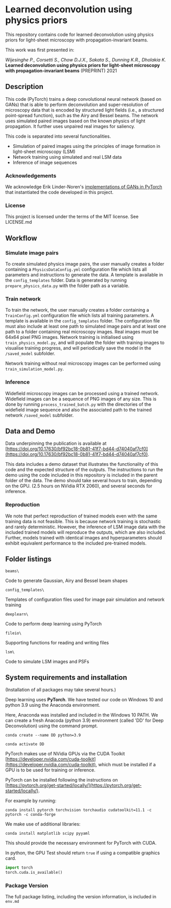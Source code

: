 
# Learned deconvolution using physics priors

This repository contains code for learned deconvolution using physics priors for light-sheet microscopy with propagation-invariant beams.

This work was first presented in:

*Wijesinghe P., Corsetti S., Chow D.J.X., Sakata S., Dunning K.R., Dholakia K.* 
**Learned deconvolution using physics priors for light-sheet microscopy with propagation-invariant beams** 
(PREPRINT) 2021



## Description

This code (PyTorch) trains a deep convolutional neural network (based on GANs) that is able to perform deconvolution and super-resolution of microscopy data that is encoded by structured light fields (i.e., a structured point-spread function), such as the Airy and Bessel beams.
The network uses simulated paired images based on the known physics of light propagation.
It further uses unpaired real images for saliency.

This code is separated into several functionalities.
- Simulation of paired images using the principles of image formation in light-sheet microscopy (LSM)
- Network training using simulated and real LSM data
- Inference of image sequences



### Acknowledgements

We acknowledge Erik Linder-Noren's [implementations of GANs in PyTorch](https://github.com/eriklindernoren/PyTorch-GAN) that instantiated the code developed in this project.


### License

This project is licensed under the terms of the MIT license. See LICENSE.md



## Workflow


### Simulate image pairs

To create simulated physics image pairs, the user manually creates a folder containing a ```PhysicsDataConfig.yml``` configuration file which lists all parameters and instructions to generate the data.
A template is available in the ```config_templates``` folder.
Data is generated by running ```prepare_physics_data.py``` with the folder path as a variable.


### Train network

To train the network, the user manually creates a folder containing a ```TrainConfig.yml``` configuration file which lists all training parameters. 
A template is available in the ```config_templates``` folder.
The configuration file must also include at least one path to simulated image pairs and at least one path to a folder containing real microscopy images. 
Real images must be 64x64 pixel PNG images.
Network training is initialised using ```train_physics_model.py```, and will populate the folder with training images to visualise training progress, and will periodically save the model in the ```/saved_model``` subfolder.

Network training without real microscopy images can be performed using ```train_simulation_model.py```.


### Inference

Widefield microscopy images can be processed using a trained network.
Widefield images can be a sequence of PNG images of any size.
This is done by running ```process_trained_batch.py``` with the directories of the widefield image sequence and also the associated path to the trained network ```/saved_model``` subfolder.



## Data and Demo

Data underpinning the publication is available at [https://doi.org/10.17630/bf92bc18-0b81-41f7-bd44-d74040af7cf0](https://doi.org/10.17630/bf92bc18-0b81-41f7-bd44-d74040af7cf0).

This data includes a demo dataset that illustrates the functionality of this code and the expected structure of the outputs.
The instructions to run the demo using the code included in this repository is included in the parent folder of the data.
The demo should take several hours to train, depending on the GPU. (2.5 hours on NVidia RTX 2060), and several seconds for inference.

### Reproduction

We note that perfect reproduction of trained models even with the same training data is not feasible.
This is because network training is stochastic and rarely deterministic. 
However, the inference of LSM image data with the included trained models will reproduce the outputs, which are also included.
Further, models trained with identical images and hyperparameters should exhibit equivalent performance to the included pre-trained models.



## Folder listings

```beams\```

Code to generate Gaussian, Airy and Bessel beam shapes


```config_templates\```

Templates of configuration files used for image pair simulation and network training


```deeplearn\```

Code to perform deep learning using PyTorch


```fileio\```

Supporting functions for reading and writing files


```lsm\```

Code to simulate LSM images and PSFs



## System requirements and installation

(Installation of all packages may take several hours.)

Deep learning uses **PyTorch**.
We have tested our code on Windows 10 and python 3.9 using the Anaconda environment.

Here, Anaconda was installed and included in the Windows 10 PATH.
We can create a fresh Anacoda (python 3.9) environment (called 'DD' for Deep Deconvolution) using the command prompt.

```
conda create --name DD python=3.9
```
```
conda activate DD
```

PyTorch makes use of NVidia GPUs via the CUDA Toolkit [https://developer.nvidia.com/cuda-toolkit](https://developer.nvidia.com/cuda-toolkit), which must be installed if a GPU is to be used for training or inference.

PyTorch can be installed following the instructions on [https://pytorch.org/get-started/locally/](https://pytorch.org/get-started/locally/).

For example by running:
```
conda install pytorch torchvision torchaudio cudatoolkit=11.1 -c pytorch -c conda-forge
```

We make use of additional libraries:

```
conda install matplotlib scipy pyyaml
```

This should provide the necessary environment for PyTorch with CUDA.

In python, the GPU Test should return ```true``` if using a compatible graphics card.

```python
import torch
torch.cuda.is_available()
```


### Package Version

The full package listing, including the version information, is included in ```env.md```




